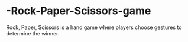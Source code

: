 # -Rock-Paper-Scissors-game
Rock, Paper, Scissors is a hand game where players choose gestures to determine the winner.
